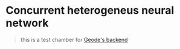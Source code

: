 # Concurrent heterogeneus neural network

> this is a test chamber for [Geode's backend](https://github.com/SI-ULL/Proyecto)


